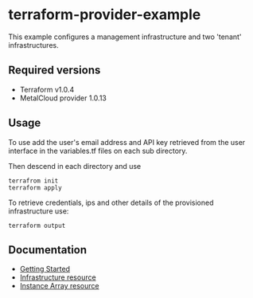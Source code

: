 # terraform-provider-example

This example configures a management infrastructure and two 'tenant' infrastructures.

## Required versions 
* Terraform v1.0.4
* MetalCloud provider 1.0.13


## Usage
To use add the user's email address and API key retrieved from the user interface in the variables.tf files on each sub directory.

Then descend in each directory and use 
```
terrafrom init
terraform apply
```

To retrieve credentials, ips and other details of the provisioned infrastructure use:
```
terraform output
```

## Documentation

* [Getting Started](https://registry.terraform.io/providers/metalsoft-io/metalcloud/latest/docs/guides/getting_started)
* [Infrastructure resource](https://registry.terraform.io/providers/metalsoft-io/metalcloud/latest/docs/resources/infrastructure)
* [Instance Array resource](https://registry.terraform.io/providers/metalsoft-io/metalcloud/latest/docs/resources/instance_array)
